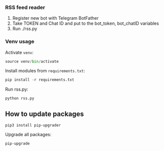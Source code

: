 ### RSS feed reader
1. Register new bot with Telegram BotFather
2. Take TOKEN and Chat ID and put to the bot_token, bot_chatID variables
3. Run ./rss.py

### Venv usage

Activate `venv`:
```python
source venv/bin/activate
```

Install modules from `requirements.txt`:

```python
pip install -r requirements.txt
```

Run rss.py:

```python
python rss.py
```
## How to update packages

```shell
pip3 install pip-upgrader
```

Upgrade all packages:

```shell
pip-upgrade
```
